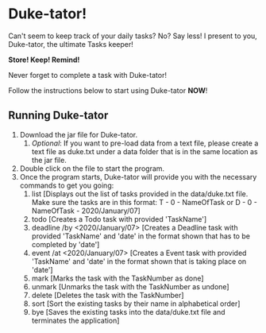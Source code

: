 # Duke-tator!

Can't seem to keep track of your daily tasks? No?
Say less!
I present to you, Duke-tator, the ultimate Tasks keeper!

**Store!
Keep!
Remind!**

Never forget to complete a task with Duke-tator!

Follow the instructions below to start using Duke-tator **NOW**!

## Running Duke-tator

1. Download the jar file for Duke-tator.
   1. *Optional*: If you want to pre-load data from a text file, please create a text file as duke.txt under a data folder that is in the same location as the jar file.
2. Double click on the file to start the program.
3. Once the program starts, Duke-tator will provide you with the necessary commands to get you going:
   1. list [Displays out the list of tasks provided in the data/duke.txt file. Make sure the tasks are in this format: T - 0 - NameOfTask or D - 0 - NameOfTask - 2020/January/07]
   2. todo <TaskName> [Creates a Todo task with provided 'TaskName']
   3. deadline <TaskName> /by <2020/January/07> [Creates a Deadline task with provided 'TaskName' and 'date' in the format shown that has to be completed by 'date']
   4. event <TaskName> /at <2020/January/07> [Creates a Event task with provided 'TaskName' and 'date' in the format shown that is taking place on 'date']
   5. mark <TaskNameNumber> [Marks the task with the TaskNumber as done]
   6. unmark <TaskNameNumber> [Unmarks the task with the TaskNumber as undone]
   7. delete <TaskNameNumber> [Deletes the task with the TaskNumber] 
   8. sort [Sort the existing tasks by their name in alphabetical order]
   9. bye [Saves the existing tasks into the data/duke.txt file and terminates the application]

